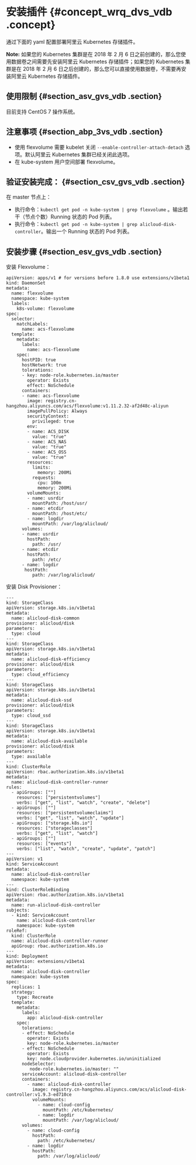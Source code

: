 # 安装插件 {#concept_wrq_dvs_vdb .concept}

通过下面的 yaml 配置部署阿里云 Kubernetes 存储插件。

**Note:** 如果您的 Kubernetes 集群是在 2018 年 2 月 6 日之前创建的，那么您使用数据卷之间需要先安装阿里云 Kubernetes 存储插件；如果您的 Kubernetes 集群是在 2018 年 2 月 6 日之后创建的，那么您可以直接使用数据卷，不需要再安装阿里云 Kubernetes 存储插件。

## 使用限制 {#section_asv_gvs_vdb .section}

目前支持 CentOS 7 操作系统。

## 注意事项 {#section_abp_3vs_vdb .section}

-   使用 flexvolume 需要 kubelet 关闭 `--enable-controller-attach-detach` 选项。默认阿里云 Kubernetes 集群已经关闭此选项。
-   在 kube-system 用户空间部署 flexvolume。

## 验证安装完成： {#section_csv_gvs_vdb .section}

在 master 节点上：

-   执行命令：`kubectl get pod -n kube-system | grep flexvolume` 。输出若干（节点个数）Running 状态的 Pod 列表。
-   执行命令：`kubectl get pod -n kube-system | grep alicloud-disk-controller`。输出一个 Running 状态的 Pod 列表。

## 安装步骤 {#section_esv_gvs_vdb .section}

安装 Flexvolume：

```
apiVersion: apps/v1 # for versions before 1.8.0 use extensions/v1beta1
kind: DaemonSet
metadata:
  name: flexvolume
  namespace: kube-system
  labels:
    k8s-volume: flexvolume
spec:
  selector:
    matchLabels:
      name: acs-flexvolume
  template:
    metadata:
      labels:
        name: acs-flexvolume
    spec:
      hostPID: true
      hostNetwork: true
      tolerations:
      - key: node-role.kubernetes.io/master
        operator: Exists
        effect: NoSchedule
      containers:
      - name: acs-flexvolume
        image: registry.cn-hangzhou.aliyuncs.com/acs/flexvolume:v1.11.2.32-af2d48c-aliyun
        imagePullPolicy: Always
        securityContext:
          privileged: true
        env:
        - name: ACS_DISK
          value: "true"
        - name: ACS_NAS
          value: "true"
        - name: ACS_OSS
          value: "true"
        resources:
          limits:
            memory: 200Mi
          requests:
            cpu: 100m
            memory: 200Mi
        volumeMounts:
        - name: usrdir
          mountPath: /host/usr/
        - name: etcdir
          mountPath: /host/etc/
        - name: logdir
          mountPath: /var/log/alicloud/
      volumes:
      - name: usrdir
        hostPath:
          path: /usr/
      - name: etcdir
        hostPath:
          path: /etc/
      - name: logdir
       hostPath:
          path: /var/log/alicloud/
```

安装 Disk Provisioner：

```
---
kind: StorageClass
apiVersion: storage.k8s.io/v1beta1
metadata:
  name: alicloud-disk-common
provisioner: alicloud/disk
parameters:
  type: cloud
---
kind: StorageClass
apiVersion: storage.k8s.io/v1beta1
metadata:
  name: alicloud-disk-efficiency
provisioner: alicloud/disk
parameters:
  type: cloud_efficiency
---
kind: StorageClass
apiVersion: storage.k8s.io/v1beta1
metadata:
  name: alicloud-disk-ssd
provisioner: alicloud/disk
parameters:
  type: cloud_ssd
---
kind: StorageClass
apiVersion: storage.k8s.io/v1beta1
metadata:
  name: alicloud-disk-available
provisioner: alicloud/disk
parameters:
  type: available
---
kind: ClusterRole
apiVersion: rbac.authorization.k8s.io/v1beta1
metadata:
  name: alicloud-disk-controller-runner
rules:
  - apiGroups: [""]
    resources: ["persistentvolumes"]
    verbs: ["get", "list", "watch", "create", "delete"]
  - apiGroups: [""]
    resources: ["persistentvolumeclaims"]
    verbs: ["get", "list", "watch", "update"]
  - apiGroups: ["storage.k8s.io"]
    resources: ["storageclasses"]
    verbs: ["get", "list", "watch"]
  - apiGroups: [""]
    resources: ["events"]
    verbs: ["list", "watch", "create", "update", "patch"]
---
apiVersion: v1
kind: ServiceAccount
metadata:
  name: alicloud-disk-controller
  namespace: kube-system
---
kind: ClusterRoleBinding
apiVersion: rbac.authorization.k8s.io/v1beta1
metadata:
  name: run-alicloud-disk-controller
subjects:
  - kind: ServiceAccount
    name: alicloud-disk-controller
    namespace: kube-system
roleRef:
  kind: ClusterRole
  name: alicloud-disk-controller-runner
  apiGroup: rbac.authorization.k8s.io
---
kind: Deployment
apiVersion: extensions/v1beta1
metadata:
  name: alicloud-disk-controller
  namespace: kube-system
spec:
  replicas: 1
  strategy:
    type: Recreate
  template:
    metadata:
      labels:
        app: alicloud-disk-controller
    spec:
      tolerations:
      - effect: NoSchedule
        operator: Exists
        key: node-role.kubernetes.io/master
      - effect: NoSchedule
        operator: Exists
        key: node.cloudprovider.kubernetes.io/uninitialized
      nodeSelector:
         node-role.kubernetes.io/master: ""
      serviceAccount: alicloud-disk-controller
      containers:
        - name: alicloud-disk-controller
          image: registry.cn-hangzhou.aliyuncs.com/acs/alicloud-disk-controller:v1.9.3-ed710ce
          volumeMounts:
            - name: cloud-config
              mountPath: /etc/kubernetes/
            - name: logdir
              mountPath: /var/log/alicloud/
      volumes:
        - name: cloud-config
          hostPath:
            path: /etc/kubernetes/
        - name: logdir
          hostPath:
            path: /var/log/alicloud/
```

